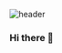 ![header](https://capsule-render.vercel.app/api?type=waving&color=auto&height=300&section=header&text=jwp9633&fontSize=90)

### Hi there 👋

<!--
**jwp9633/jwp9633** is a ✨ _special_ ✨ repository because its `README.md` (this file) appears on your GitHub profile.

Here are some ideas to get you started:

- 🔭 I’m currently working on ...
- 🌱 I’m currently learning ...
- 👯 I’m looking to collaborate on ...
- 🤔 I’m looking for help with ...
- 💬 Ask me about ...
- 📫 How to reach me: ...
- 😄 Pronouns: ...
- ⚡ Fun fact: ...
-->
